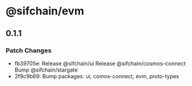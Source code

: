 # @sifchain/evm

## 0.1.1

### Patch Changes

- fb39705e: Release @sifchain/ui
  Release @sifchain/cosmos-connect
  Bump @sifchain/stargate
- 2f9c9b69: Bump packages: ui, comos-connect, evm, proto-types
